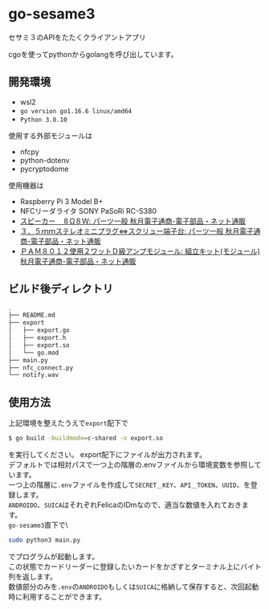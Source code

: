 # go-sesame3
セサミ３のAPIをたたくクライアントアプリ

cgoを使ってpythonからgolangを呼び出しています。

## 開発環境
- wsl2
- `go version go1.16.6 linux/amd64`
- `Python 3.8.10`

使用する外部モジュールは
- nfcpy
- python-dotenv
- pycryptodome

使用機器は
- Raspberry Pi 3 Model B+
- NFCリーダライタ SONY PaSoRi RC-S380
- [スピーカー　８Ω８Ｗ: パーツ一般 秋月電子通商\-電子部品・ネット通販](https://akizukidenshi.com/catalog/g/gP-03285/)
- [３．５ｍｍステレオミニプラグ⇔スクリュー端子台: パーツ一般 秋月電子通商\-電子部品・ネット通販](https://akizukidenshi.com/catalog/g/gC-08853/)
- [ＰＡＭ８０１２使用２ワットＤ級アンプモジュール: 組立キット\(モジュール\) 秋月電子通商\-電子部品・ネット通販](https://akizukidenshi.com/catalog/g/gK-08217/)

## ビルド後ディレクトリ
```bash
.
├── README.md
├── export
│   ├── export.go
│   ├── export.h
│   ├── export.so
│   └── go.mod
├── main.py
├── nfc_connect.py
└── notify.wav
```

## 使用方法
上記環境を整えたうえで`export`配下で
```bash
$ go build -buildmode=c-shared -o export.so
```
を実行してください。
export配下にファイルが出力されます。\
デフォルトでは相対パスで一つ上の階層の.envファイルから環境変数を参照しています。\
一つ上の階層に`.env`ファイルを作成して`SECRET＿KEY`、`API＿TOKEN`、`UUID`、を登録します。\
`ANDROIDO`、`SUICA`はそれぞれFelicaのIDmなので、適当な数値を入れておきます。\
`go-sesame3`直下で\
```bash
sudo python3 main.py
```
でプログラムが起動します。\
この状態でカードリーダーに登録したいカードをかざすとターミナル上にバイト列を返します。\
数値部分のみを`.env`の`ANDROIDO`もしくは`SUICA`に格納して保存すると、次回起動時に利用することができます。
